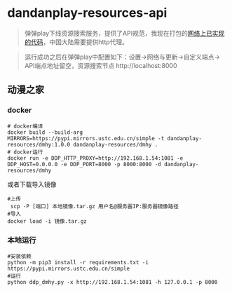 # dandanplay-resources-api

> 弹弹play下线资源搜索服务，提供了API规范，我现在打包的[网络上已实现的代码](https://pastebin.ubuntu.com/p/mGP7JRpBtd)，中国大陆需要提供http代理。

> 运行成功之后在弹弹play中配置如下：设置->网络与更新->自定义端点-> API端点地址留空，资源搜索节点 http://localhost:8000

## 动漫之家

### docker

```shell
# docker编译
docker build --build-arg MIRRORS=https://pypi.mirrors.ustc.edu.cn/simple -t dandanplay-resources/dmhy:1.0.0 dandanplay-resources/dmhy .
# docker运行
docker run -e DDP_HTTP_PROXY=http://192.168.1.54:1081 -e DDP_HOST=0.0.0.0 -e DDP_PORT=8000 -p 8000:8000 -d dandanplay-resources/dmhy
```
或者下载导入镜像
```shell
#上传
 scp -P [端口] 本地镜像.tar.gz 用户名@服务器IP:服务器镜像路径
#导入
docker load -i 镜像.tar.gz
```


### 本地运行

```shell
#安装依赖
python -m pip3 install -r requirements.txt -i https://pypi.mirrors.ustc.edu.cn/simple
#运行
python ddp_dmhy.py -x http://192.168.1.54:1081 -h 127.0.0.1 -p 8000
```

